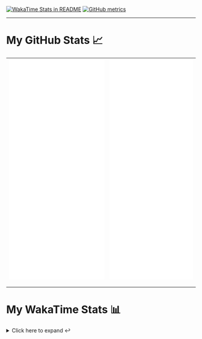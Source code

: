 [![WakaTime Stats in README](https://github.com/LOsioChico/LOsioChico/actions/workflows/waka.yml/badge.svg)](https://github.com/LOsioChico/LOsioChico/actions/workflows/waka.yml) [![GitHub metrics](https://github.com/LOsioChico/LOsioChico/actions/workflows/metrics.yml/badge.svg)](https://github.com/LOsioChico/LOsioChico/actions/workflows/metrics.yml)

---

# My GitHub Stats 📈

| ![](./assets/metrics.svg) | ![](./assets/metrics2.svg) |
| ------------------------- | -------------------------- |

---

# My WakaTime Stats 📊

<details>
<summary>Click here to expand ↩️</summary>
<br>

<!--START_SECTION:waka-->
![Code Time](http://img.shields.io/badge/Code%20Time-1%2C748%20hrs%2032%20mins-blue)

![Lines of code](https://img.shields.io/badge/From%20Hello%20World%20I%27ve%20Written-341.0%20thousand%20lines%20of%20code-blue)

**🐱 My GitHub Data** 

> 📦 554.0 kB Used in GitHub's Storage 
 > 
> 🚫 Not Opted to Hire
 > 
> 📜 18 Public Repositories 
 > 
> 🔑 29 Private Repositories 
 > 
**I'm a Night 🦉** 

```text
🌞 Morning                587 commits         ████░░░░░░░░░░░░░░░░░░░░░   14.73 % 
🌆 Daytime                1220 commits        ████████░░░░░░░░░░░░░░░░░   30.61 % 
🌃 Evening                1332 commits        ████████░░░░░░░░░░░░░░░░░   33.42 % 
🌙 Night                  847 commits         █████░░░░░░░░░░░░░░░░░░░░   21.25 % 
```
📅 **I'm Most Productive on Thursday** 

```text
Monday                   559 commits         ████░░░░░░░░░░░░░░░░░░░░░   14.02 % 
Tuesday                  623 commits         ████░░░░░░░░░░░░░░░░░░░░░   15.63 % 
Wednesday                452 commits         ███░░░░░░░░░░░░░░░░░░░░░░   11.34 % 
Thursday                 727 commits         █████░░░░░░░░░░░░░░░░░░░░   18.24 % 
Friday                   607 commits         ████░░░░░░░░░░░░░░░░░░░░░   15.23 % 
Saturday                 686 commits         ████░░░░░░░░░░░░░░░░░░░░░   17.21 % 
Sunday                   332 commits         ██░░░░░░░░░░░░░░░░░░░░░░░   08.33 % 
```


📊 **This Week I Spent My Time On** 

```text
💬 Programming Languages: 
TypeScript               20 hrs 50 mins      ███████████████░░░░░░░░░░   59.93 % 
Scala                    9 hrs 18 mins       ███████░░░░░░░░░░░░░░░░░░   26.77 % 
SQL                      2 hrs 25 mins       ██░░░░░░░░░░░░░░░░░░░░░░░   06.96 % 
HTML                     39 mins             ░░░░░░░░░░░░░░░░░░░░░░░░░   01.92 % 
Other                    28 mins             ░░░░░░░░░░░░░░░░░░░░░░░░░   01.36 % 
```

**I Mostly Code in TypeScript** 

```text
TypeScript               27 repos            █████████████░░░░░░░░░░░░   52.94 % 
Scala                    5 repos             ██░░░░░░░░░░░░░░░░░░░░░░░   09.80 % 
Python                   3 repos             █░░░░░░░░░░░░░░░░░░░░░░░░   05.88 % 
Java                     2 repos             █░░░░░░░░░░░░░░░░░░░░░░░░   03.92 % 
Astro                    2 repos             █░░░░░░░░░░░░░░░░░░░░░░░░   03.92 % 
```




 Last Updated on 24/09/2024 01:01:00 UTC
<!--END_SECTION:waka-->

## </details>
